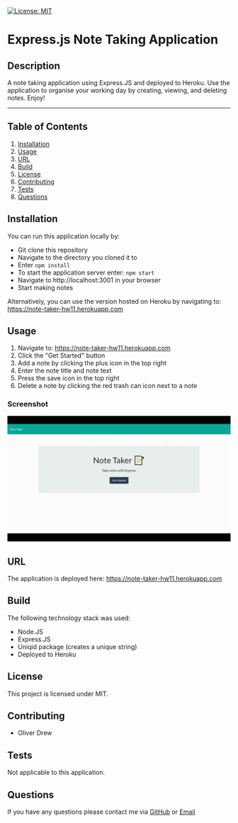 [![License: MIT](https://img.shields.io/badge/License-MIT-yellow.svg)](https://opensource.org/licenses/MIT)

# Express.js Note Taking Application

## Description

A note taking application using Express.JS and deployed to Heroku.
Use the application to organise your working day by creating, viewing, and deleting notes. Enjoy!

---

## Table of Contents

1. [Installation](#installation)
2. [Usage](#usage)
3. [URL](#url)
4. [Build](#build)
5. [License](#license)
6. [Contributing](#contributing)
7. [Tests](#tests)
8. [Questions](#questions)

## Installation

You can run this application locally by:

- Git clone this repository
- Navigate to the directory you cloned it to
- Enter `npm install`
- To start the application server enter: `npm start`
- Navigate to http://localhost:3001 in your browser
- Start making notes

Alternatively, you can use the version hosted on Heroku by navigating to: https://note-taker-hw11.herokuapp.com

## Usage

1. Navigate to: https://note-taker-hw11.herokuapp.com
2. Click the "Get Started" button
3. Add a note by clicking the plus icon in the top right
4. Enter the note title and note text
5. Press the save icon in the top right
6. Delete a note by clicking the red trash can icon next to a note

### Screenshot

![Animated screenshot of the application](assets\animated-screenshot.gif)

## URL

The application is deployed here: https://note-taker-hw11.herokuapp.com

## Build

The following technology stack was used:

- Node.JS
- Express.JS
- Uniqid package (creates a unique string)
- Deployed to Heroku

## License

This project is licensed under MIT.

## Contributing

- Oliver Drew

## Tests

Not applicable to this application.

## Questions

If you have any questions please contact me via [GitHub](https://github.com/oli-drew) or [Email](mailto:oli-webdev@protonmail.com)
